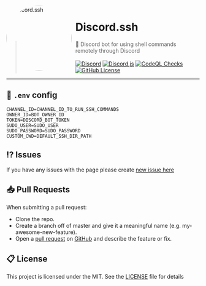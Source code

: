 <img width="170" height="170" align="left" style="float: left; margin: 0 10px 0 0; border-radius: 50%;" alt="Discord.ssh" src="https://user-images.githubusercontent.com/49127376/163674188-29adc0db-c46e-4683-ae07-dced8f4f890d.png">

# Discord.ssh

> 🚀 Discord bot for using shell commands remotely through Discord
> <br><br>[![Discord](https://img.shields.io/discord/666599184844980224?color=333&logo=discord&label=Discord&style=flat-square&logoColor=fff)](https://igorkowalczyk.dev/r/discord) [![Discord.js](https://img.shields.io/badge/Discord.js-v13-%2334d058?style=flat-square&color=333&logo=npm&logoColor=fff)](https://www.npmjs.com/package/discord.js) [![CodeQL Checks](https://img.shields.io/github/workflow/status/igorkowalczyk/discord-ssh/CodeQL%20Checks/master?style=flat-square&label=CodeQL&logo=github&color=333)](https://igorkowalczyk.dev/) [![GitHub License](https://img.shields.io/github/license/igorkowalczyk/discord-ssh?style=flat-square&logo=github&label=License&color=333)](https://github.com/igorkowalczyk/discord-ssh) <br>

---

## 🔐 `.env` config

```
CHANNEL_ID=CHANNEL_ID_TO_RUN_SSH_COMMANDS
OWNER_ID=BOT_OWNER_ID
TOKEN=DISCORD_BOT_TOKEN
SUDO_USER=SUDO_USER
SUDO_PASSWORD=SUDO_PASSWORD
CUSTOM_CWD=DEFAULT_SSH_DIR_PATH
```

## ⁉️ Issues

If you have any issues with the page please create [new issue here](https://github.com/igorkowalczyk/discord-ssh/issues)

## 📥 Pull Requests

When submitting a pull request:

- Clone the repo.
- Create a branch off of master and give it a meaningful name (e.g. my-awesome-new-feature).
- Open a [pull request](https://github.com/igorkowalczyk/discord-ssh/pulls) on [GitHub](https://github.com) and describe the feature or fix.

## 📋 License

This project is licensed under the MIT. See the [LICENSE](https://github.com/igorkowalczyk/discord-ssh/blob/master/license.md) file for details
